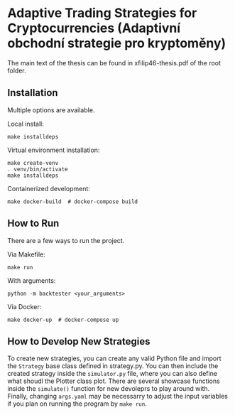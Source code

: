 # Adaptive Trading Strategies for Cryptocurrencies (Adaptivní obchodní strategie pro kryptoměny)

The main text of the thesis can be found in xfilip46-thesis.pdf of the root folder.

## Installation
Multiple options are available.

Local install:
```
make installdeps
```

Virtual environment installation:
```
make create-venv
. venv/bin/activate
make installdeps
```

Containerized development:
```
make docker-build  # docker-compose build
```

## How to Run
There are a few ways to run the project.

Via Makefile:
```
make run
```

With arguments:
```
python -m backtester <your_arguments>
```

Via Docker:
```
make docker-up  # docker-compose up
```

## How to Develop New Strategies
To create new strategies, you can create any valid Python file and import the `Strategy` base class defined in strategy.py.
You can then include the created strategy inside the `simulator.py` file, where you can also define what shoudl the Plotter class plot.
There are several showcase functions inside the `simulate()` function for new devoleprs to play around with.
Finally, changing `args.yaml` may be necessarry to adjust the input variables if you plan on running the program by `make run`.
